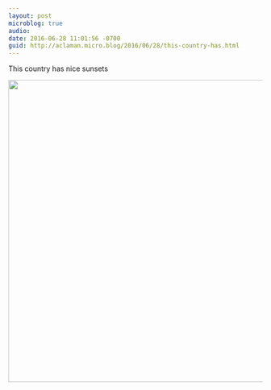 ```yaml
---
layout: post
microblog: true
audio: 
date: 2016-06-28 11:01:56 -0700
guid: http://aclaman.micro.blog/2016/06/28/this-country-has.html
---
```

This country has nice sunsets

<img src="http://micro.alexclaman.com/uploads/2018/fedeb235ce.jpg" width="600" height="600" />
